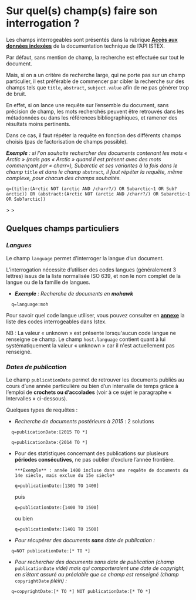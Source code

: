 # Sur quel\(s\) champ\(s\) faire son interrogation ?

Les champs interrogeables sont présentés dans la rubrique [**Accès aux données indexées**](https://api.istex.fr/documentation/fields/) de la documentation technique de l’API ISTEX.

Par défaut, sans mention de champ, la recherche est effectuée sur tout le document.

Mais, si on a un critère de recherche large, qui ne porte pas sur un champ particulier, il est préférable de commencer par cibler la recherche sur des champs tels que `title`, `abstract`, `subject.value` afin de ne pas générer trop de bruit.

En effet, si on lance une requête sur l’ensemble du document, sans précision de champ, les mots recherchés peuvent être retrouvés dans les métadonnées ou dans les références bibliographiques, et ramener des résultats moins pertinents.

Dans ce cas, il faut répéter la requête en fonction des différents champs choisis \(pas de factorisation de champs possible\).

_​**Exemple** : si l'on souhaite rechercher des documents contenant les mots « Arctic » \(mais pas « Arctic » quand il est présent avec des mots commençant par « charr»\), Subarctic et ses variantes à la fois dans le champ_ `title` _et dans le champ_ `abstract`_, il faut répéter la requête, même complexe, pour chacun des champs souhaités._

```text
q=(title:(Arctic NOT (arctic AND /charr?/) OR Subarctic~1 OR Sub?arctic)) OR (abstract:(Arctic NOT (arctic AND /charr?/) OR Subarctic~1 OR Sub?arctic))
```

&gt; &gt;

## Quelques champs particuliers

### _**Langues**_

Le champ `language` permet d'interroger la langue d’un document.

L’interrogation nécessite d’utiliser des codes langues \(généralement 3 lettres\) issus de la liste normalisée ISO 639, et non le nom complet de la langue ou de la famille de langues.

* _​**Exemple** : Recherche de documents en **mohawk**​_

```text
  q=language:moh
```

Pour savoir quel code langue utiliser, vous pouvez consulter en [**annexe**](https://github.com/istex/istex-web-doc/tree/339773edda60c129d5b81201b7ed7ed264a762b7/usage-tdm-distex/construction-dune-requete/annexes/README.md) la liste des codes interrogeables dans Istex.

NB : La valeur « unknown » est présente lorsqu'aucun code langue ne renseigne ce champ. Le champ `host.language` contient quant à lui systématiquement la valeur « unknown » car il n'est actuellement pas renseigné.

### _**Dates de publication**_

Le champ `publicationDate` permet de retrouver les documents publiés au cours d’une année particulière ou bien d’un intervalle de temps grâce à l’emploi de **crochets ou d’accolades** \(voir à ce sujet le paragraphe « Intervalles » ci-dessous\).

Quelques types de requêtes :

* _Recherche de documents postérieurs à 2015_ : 2 solutions

```text
  q=publicationDate:[2015 TO *]
```

```text
  q=publicationDate:{2014 TO *]
```

* Pour des statistiques concernant des publications sur plusieurs **périodes consécutives**, ne pas oublier d’exclure l’année frontière.

  ```text
  ***Exemple** : année 1400 incluse dans une requête de documents du 14e siècle, mais exclue du 15e siècle*
  ```

  ```text
  q=publicationDate:[1301 TO 1400]
  ```

  puis

  ```text
  q=publicationDate:{1400 TO 1500]
  ```

  ou bien

  ```text
  q=publicationDate:[1401 TO 1500]
  ```

* _Pour récupérer des documents **sans** date de publication :_

```text
  q=NOT publicationDate:[* TO *]
```

* _Pour rechercher des documents sans date de publication \(champ_ `publicationDate` _vide\) mais qui comporteraient une date de copyright, en s’étant assuré au préalable que ce champ est renseigné \(champ_ `copyrightDate` _plein\) :_

```text
  q=copyrightDate:[* TO *] NOT publicationDate:[* TO *]
```

